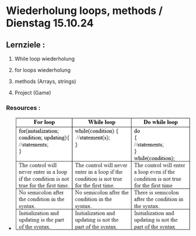 # Wiederholung loops, methods / Dienstag 15.10.24

## Lernziele :

1. While loop wiederholung

2. for loops wiederholung

3. methods (Arrays, strings)

4. Project (Game)

### Resources :

- ![for-loop vs while-loop vs do-while-loop](./assets/1_D5YZXRywVoxPR5mQdXwKmA.png)
